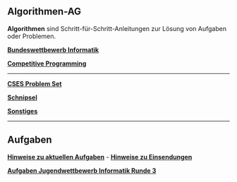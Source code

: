 ## Algorithmen-AG

**Algorithmen** sind Schritt-für-Schritt-Anleitungen zur Lösung von Aufgaben oder Problemen.

**[Bundeswettbewerb Informatik](https://bwinf.de/bundeswettbewerb/)**

**[Competitive Programming](./competitive.md)**

---

**[CSES Problem Set](cses.md)**

**[Schnipsel](schnipsel.md)**

**[Sonstiges](algorithmen/algorithmen.md)**

---


## Aufgaben

**[Hinweise zu aktuellen Aufgaben](hinweise/hinweise.md)** - **[Hinweise zu Einsendungen](einsendungen.md)**

**[Aufgaben Jugendwettbewerb Informatik Runde 3](./jwinfRunde3/jwinf3.md)**




 
